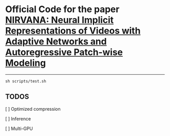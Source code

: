 # Official Code for the paper [NIRVANA: Neural Implicit Representations of Videos with Adaptive Networks and Autoregressive Patch-wise Modeling](https://arxiv.org/abs/2212.14593)  
---

`sh scripts/test.sh`

TODOS
---
[ ] Optimized compression 

[ ] Inference 

[ ] Multi-GPU


